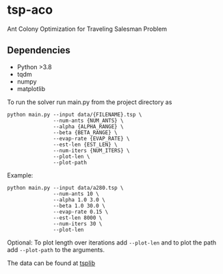 # tsp-aco
Ant Colony Optimization for Traveling Salesman Problem

## Dependencies
- Python >3.8
- tqdm
- numpy
- matplotlib

To run the solver run main.py from the project directory as
```
python main.py --input data/{FILENAME}.tsp \
               --num-ants {NUM_ANTS} \
               --alpha {ALPHA_RANGE} \
               --beta {BETA_RANGE} \
               --evap-rate {EVAP_RATE} \
               --est-len {EST_LEN} \
               --num-iters {NUM_ITERS} \
               --plot-len \
               --plot-path
```

Example:
```
python main.py --input data/a280.tsp \
               --num-ants 10 \
               --alpha 1.0 3.0 \
               --beta 1.0 30.0 \
               --evap-rate 0.15 \
               --est-len 8000 \
               --num-iters 30 \
               --plot-len
```

Optional: To plot length over iterations add `--plot-len` and to plot the path add `--plot-path` to the arguments.

The data can be found at [tsplib](http://elib.zib.de/pub/mp-testdata/tsp/tsplib/tsplib.html)
